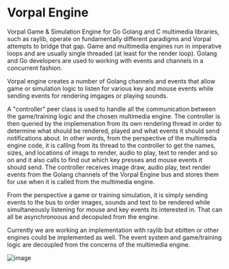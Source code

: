 # Vorpal Engine
Vorpal Game &amp; Simulation Engine for Go
Golang and C multimedia libraries, such as raylib, operate on fundamentally different paradigms and Vorpal attempts to bridge that gap. Game and multimedia engines run in imperative loops and are usually single threaded (at least for the render loop). Golang and Go developers are used to working with events and channels in a concurrent fashion. 

Vorpal engine creates a number of Golang channels and events that allow game or simulation logic to listen for various key and mouse events while sending events for rendering imgages or playing sounds. 

A "controller" peer class is used to handle all the communication between the game/training logic and the chosen multimedia engine. The controller is then queried by the implemenation from its own rendering thread in order to determine what should be rendered, played and what events it should send notifications about. In other words, from the perspective of the multimedia engine code, it is calling from its thread to the controller to get the names, sizes, and locations of imags to render, audio to play, text to render and so on and it also calls to find out which key presses and mouse events it should send. The controller receives image draw, audio play, text render events from the Golang channels of the Vorpal Engine bus and stores them for use when it is called from the multimedia engine. 

From the perspective a game or training simulation, it is simply sending events to the bus to order images, sounds and text to be rendered while simultaneously listening for mouse and key events its interested in. That can all be asynchronoous and decopuled from the engine.

Currently we are working an implementation with raylib but ebitten or other engines could be implemented as well. The event system and game/training logic are decoupled from the concerns of the multimedia engine. 

![image](https://github.com/vorpalgame/vorpal/assets/3209869/7b4df18f-e7f5-4941-8439-a79fa20584da)


